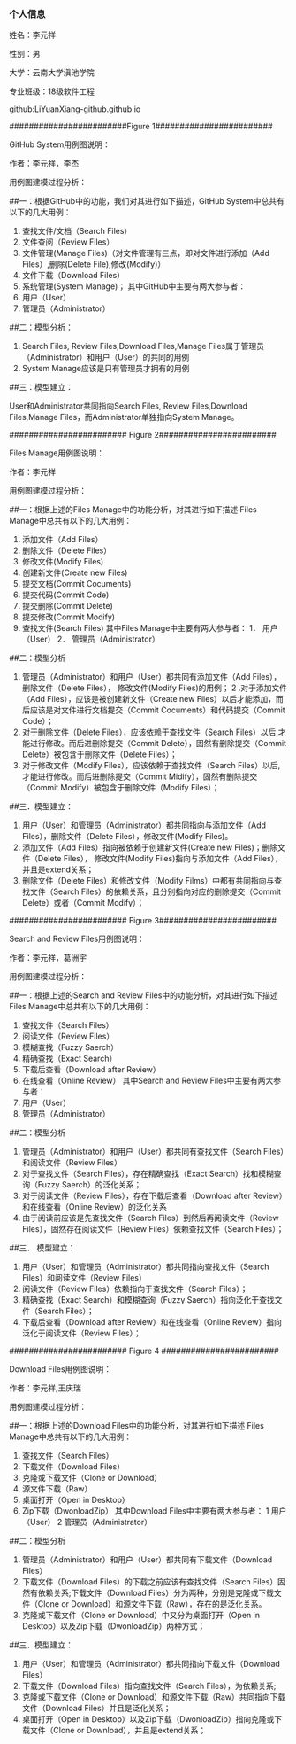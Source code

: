 
### 个人信息

姓名：李元祥

性别：男

大学：云南大学滇池学院

专业班级：18级软件工程

github:LiYuanXiang-github.github.io


########################Figure 1######################## 

GitHub System用例图说明：

作者：李元祥，李杰

用例图建模过程分析：

##一：根据GitHub中的功能，我们对其进行如下描述，GitHub System中总共有以下的几大用例：

1.	查找文件/文档（Search Files）
2.	文件查阅（Review Files）
3.	文件管理(Manage Files)（对文件管理有三点，即对文件进行添加（Add Files）,删除(Delete File),修改(Modify)）
4.	文件下载（Download Files）
5.	系统管理(System Manage)；
其中GitHub中主要有两大参与者：
1.	用户（User）
2.	管理员（Administrator）

##二：模型分析：

1.	Search Files, Review Files,Download Files,Manage Files属于管理员（Administrator）和用户（User）的共同的用例
2.	System Manage应该是只有管理员才拥有的用例

##三：模型建立： 

User和Administrator共同指向Search Files, Review Files,Download Files,Manage Files，而Administrator单独指向System Manage。



######################## Figure 2######################## 

Files Manage用例图说明：

作者：李元祥

用例图建模过程分析：

##一：根据上述的Files Manage中的功能分析，对其进行如下描述 Files Manage中总共有以下的几大用例：
1.	添加文件（Add Files）
2.	删除文件（Delete Files）
3.	修改文件(Modify Files)
4.	创建新文件(Create new Files)
5.	提交文档(Commit Cocuments)
6.	提交代码(Commit Code)
7.	提交删除(Commit Delete)
8.	提交修改(Commit Modify)
9.	查找文件(Search Files)
其中Files Manage中主要有两大参与者：
1．	用户（User）
2．	管理员（Administrator）

##二：模型分析

1.	管理员（Administrator）和用户（User）都共同有添加文件（Add Files），删除文件（Delete Files），
修改文件(Modify Files)的用例；
2	.对于添加文件（Add Files），应该是被创建新文件（Create new Files）以后才能添加，而后应该是对文件进行文档提交（Commit Cocuments）和代码提交（Commit Code）；
3.	对于删除文件（Delete Files），应该依赖于查找文件（Search Files）以后,才能进行修改。而后进删除提交（Commit Delete），固然有删除提交（Commit Delete）被包含于删除文件（Delete Files）；
4.	对于修改文件（Modify Files），应该依赖于查找文件（Search Files）以后,才能进行修改。而后进删除提交（Commit Midify），固然有删除提交（Commit Modify）被包含于删除文件（Modify Files）；

##三．模型建立： 

1.	用户（User）和管理员（Administrator）都共同指向与添加文件（Add Files），删除文件（Delete Files），修改文件(Modify Files)。
2.	添加文件（Add Files）指向被依赖于创建新文件(Create new  Files)；删除文件（Delete Files），
修改文件(Modify Files)指向与添加文件（Add Files），并且是extend关系；
3.	删除文件（Delete Files）和修改文件（Modify Films）中都有共同指向与查找文件（Search Files）的依赖关系，且分别指向对应的删除提交（Commit Delete）或者（Commit Modify）；




######################## Figure 3######################## 

Search and Review Files用例图说明：

作者：李元祥，葛洲宇

用例图建模过程分析：

##一：根据上述的Search and Review Files中的功能分析，对其进行如下描述 Files Manage中总共有以下的几大用例：

1.	查找文件（Search Files）
2.	阅读文件（Review Files）
3.	模糊查找（Fuzzy Saerch）
4.	精确查找（Exact Search）
5.	下载后查看（Download after Review）
6.	在线查看（Online Review）
其中Search and Review Files中主要有两大参与者：
1.	用户（User）
2.	管理员（Administrator）

##二：模型分析

1.	管理员（Administrator）和用户（User）都共同有查找文件（Search Files）和阅读文件（Review Files）
2.	对于查找文件（Search Files），存在精确查找（Exact Search）找和模糊查询（Fuzzy Saerch）的泛化关系；
3.	对于阅读文件（Review Files），存在下载后查看（Download after Review）和在线查看（Online Review）的泛化关系
4.	由于阅读前应该是先查找文件（Search Files）到然后再阅读文件（Review Files），固然存在阅读文件（Review Files）依赖查找文件（Search Files）；

##三．	模型建立： 

1.	用户（User）和管理员（Administrator）都共同指向查找文件（Search Files）和阅读文件（Review Files）
2.	阅读文件（Review Files）依赖指向于查找文件（Search Files）；
3.	精确查找（Exact Search）和模糊查询（Fuzzy Saerch）指向泛化于查找文件（Search Files）；
4.	下载后查看（Download after Review）和在线查看（Online Review）指向泛化于阅读文件（Review Files）；




######################## Figure 4 ######################## 

Download Files用例图说明：

作者：李元祥,王庆瑞

用例图建模过程分析：

##一：根据上述的Download Files中的功能分析，对其进行如下描述 Files Manage中总共有以下的几大用例：

1.	查找文件（Search Files）
2.	下载文件（Download Files）
3.	克隆或下载文件（Clone or Download）
4.	源文件下载（Raw）
5.	桌面打开（Open  in  Desktop）
6.	Zip下载（DwonloadZip）
其中Download Files中主要有两大参与者：
1	 用户（User）
2	管理员（Administrator） 

##二：模型分析

1.	管理员（Administrator）和用户（User）都共同有下载文件（Download Files）
2.	下载文件（Download Files）的下载之前应该有查找文件（Search Files）固然有依赖关系;下载文件（Download Files）分为两种，分别是克隆或下载文件（Clone or Download）和源文件下载（Raw），存在的是泛化关系。
3.   克隆或下载文件（Clone or Download）中又分为桌面打开（Open  in  Desktop）以及Zip下载（DwonloadZip）两种方式；

##三．模型建立： 

1.	用户（User）和管理员（Administrator）都共同指向下载文件（Download Files）
2.	下载文件（Download Files）指向查找文件（Search Files），为依赖关系;
3.	克隆或下载文件（Clone or Download）和源文件下载（Raw）共同指向下载文件（Download Files）并且是泛化关系；
4.	桌面打开（Open  in  Desktop）以及Zip下载（DwonloadZip）指向克隆或下载文件（Clone or Download），并且是extend关系；

